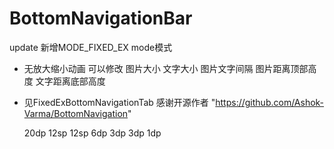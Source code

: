# BottomNavigationBar
update
新增MODE_FIXED_EX mode模式
 * 无放大缩小动画  可以修改 图片大小 文字大小  图片文字间隔  图片距离顶部高度  文字距离底部高度
 * 见FixedExBottomNavigationTab   感谢开源作者 "https://github.com/Ashok-Varma/BottomNavigation"  
 
 
    <!--BottomNavigationBar fixed_ex-->
    <dimen name="fixed_ex_icon_grid">20dp</dimen><!--fixe ex icon_grid 大小 -->
    <dimen name="fixed_ex_label_active">12sp</dimen> <!--fixe ex  textview 选中文字大小 -->
    <dimen name="fixed_ex_label_inactive">12sp</dimen><!--fixe ex  textview 未选中文字大小 -->
    <dimen name="fixed_ex_height_bottom_padding">6dp</dimen> <!--fixe ex  textview 距离底部dp -->
    <dimen name="fixed_ex_height_top_padding_inactive">3dp</dimen><!--fixe ex  icon 放大多少 未选择 -->
    <dimen name="fixed_ex_height_top_padding_active">3dp</dimen><!--fixe ex  icon 放大多少 选择 -->
    <dimen name="fixed_ex_text_margin_top">1dp</dimen><!--fixe ex 文字与  icon 距离  -->

